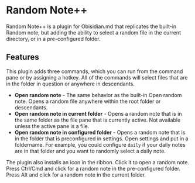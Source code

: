 # Random Note++

Random Note++ is a plugin for Obisidian.md that replicates the built-in Random note, but adding the ability to select a random file in the current directory, or in a pre-configured folder.

## Features

This plugin adds three commands, which you can run from the command pane or by assigning a hotkey. All of the commands will select files that are in the folder in question or anywhere in descendants.
- **Open random note** - The same behavior as the built-in Open random note. Opens a random file anywhere within the root folder or descendants.
- **Open random note in current folder** - Opens a random note that is in the same folder as the file pane that is currently active. Not available unless the active pane is a file.
- **Open random note in configured folder** - Opens a random note that is in the folder that is preconfigured in settings. Open settings and put in a foldername. For example, you could configure `daily` if your daily notes are in that folder and you want to randomly select a daily note.

The plugin also installs an icon in the ribbon. Click it to open a random note. Press Ctrl/Cmd and click for a random note in the pre-configured folder. Press Alt and click for a random note in the current folder.
